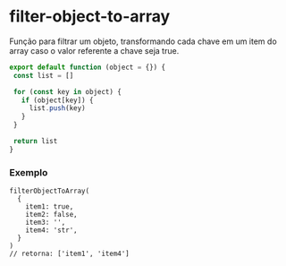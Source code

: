 # filter-object-to-array  
  
  Função para filtrar um objeto, transformando cada chave em um item do array caso
  o valor referente a chave seja true.
 
 ```js
export default function (object = {}) {
  const list = []

  for (const key in object) {
    if (object[key]) {
      list.push(key)
    }
  }

  return list
}
```
  ### Exemplo
```
filterObjectToArray(
  {
    item1: true,
    item2: false,
    item3: '',
    item4: 'str',
  }
) 
// retorna: ['item1', 'item4']
 ```


